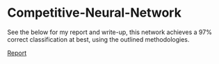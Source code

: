 # Competitive-Neural-Network
 See the below for my report and write-up, this network achieves a 97% correct classification at best, using the outlined methodologies.
 
 [Report](https://drive.google.com/a/uw.edu/file/d/1IsDPplu3yFJ1H_zO_J3FZ2cq1Qz6mJGR/view?usp=sharing)